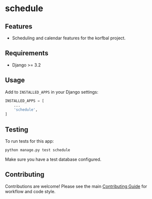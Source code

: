 <!-- Badges: Uncomment and update as needed -->
<!--
![Build Status](https://img.shields.io/github/workflow/status/butros10games/MonoRepo/CI)
![Coverage](https://img.shields.io/codecov/c/github/butros10games/MonoRepo)
![License](https://img.shields.io/github/license/butros10games/MonoRepo)
-->

# schedule

## Features

- Scheduling and calendar features for the korfbal project.

## Requirements

- Django >= 3.2

## Usage

Add to `INSTALLED_APPS` in your Django settings:

```python
INSTALLED_APPS = [
    ...
    'schedule',
]
```

## Testing

To run tests for this app:

```bash
python manage.py test schedule
```

Make sure you have a test database configured.

## Contributing

Contributions are welcome! Please see the main [Contributing Guide](../../../../../../docs/development/contributing.md) for workflow and code style.

<!-- Optionally add a screenshot or architecture diagram here -->
